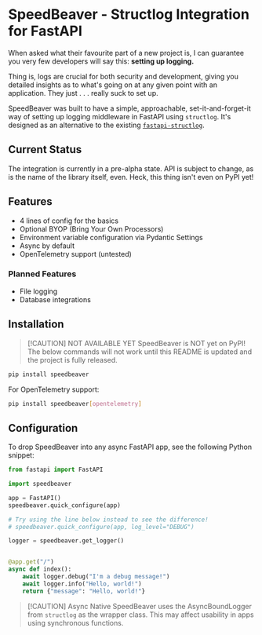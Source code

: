 # SpeedBeaver - Structlog Integration for FastAPI

When asked what their favourite part of a new project is, I can guarantee you very few developers will say this: **setting up logging.**

Thing is, logs are crucial for both security and development, giving you detailed insights as to what's going on at any given point with an application. They just . . . really suck to set up.

SpeedBeaver was built to have a simple, approachable, set-it-and-forget-it way of setting up logging middleware in FastAPI using `structlog`. It's designed as an alternative to the existing [`fastapi-structlog`](https://github.com/redb0/fastapi-logger).

## Current Status

The integration is currently in a pre-alpha state. API is subject to change, as is the name of the library itself, even. Heck, this thing isn't even on PyPI yet!

## Features

- 4 lines of config for the basics
- Optional BYOP (Bring Your Own Processors)
- Environment variable configuration via Pydantic Settings
- Async by default
- OpenTelemetry support (untested)

### Planned Features

- File logging
- Database integrations

## Installation

> [!CAUTION] NOT AVAILABLE YET
> SpeedBeaver is NOT yet on PyPI! The below commands will not work until this README is updated and the project is fully released.

```bash
pip install speedbeaver
```

For OpenTelemetry support:

```bash
pip install speedbeaver[opentelemetry]
```

## Configuration

To drop SpeedBeaver into any async FastAPI app, see the following Python snippet:

```python
from fastapi import FastAPI

import speedbeaver

app = FastAPI()
speedbeaver.quick_configure(app)

# Try using the line below instead to see the difference!
# speedbeaver.quick_configure(app, log_level="DEBUG")

logger = speedbeaver.get_logger()


@app.get("/")
async def index():
    await logger.debug("I'm a debug message!")
    await logger.info("Hello, world!")
    return {"message": "Hello, world!"}
```

> [!CAUTION] Async Native
> SpeedBeaver uses the AsyncBoundLogger from `structlog` as the wrapper class. This may
> affect usability in apps using synchronous functions.
